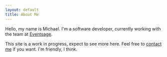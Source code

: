 ```yaml
---
layout: default
title: About Me
---
```


Hello, my name is Michael. I'm a software developer, currently working with the team at [Eventsage](http://www.eventsage.com).

This site is a work in progress, expect to see more here. Feel free to [contact me](mailto:micthiesen@gmail.com) if you want. I'm friendly, I think.
